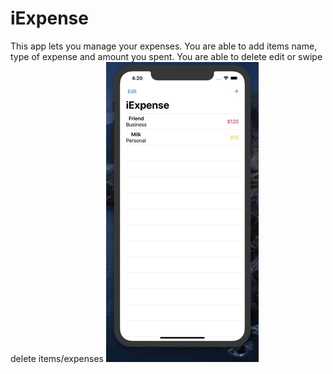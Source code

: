 # iExpense
This app lets you manage your expenses. You are able to add items name, type of expense and amount you spent. 
You are able to delete edit or swipe delete items/expenses
![demo](/demo.gif)
